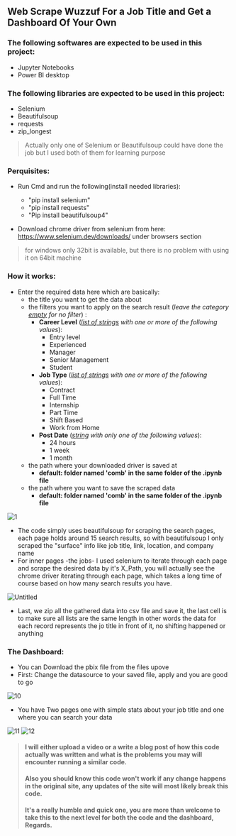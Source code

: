 ## Web Scrape Wuzzuf For a Job Title and Get a Dashboard Of Your Own

### The following softwares are expected to be used in this project:

- Jupyter Notebooks
- Power BI desktop

### The following libraries are expected to be used in this project:

- Selenium 
- Beautifulsoup
- requests
- zip_longest

> Actually only one of Selenium or Beautifulsoup could have done the job but I used both of them for learning purpose

### Perquisites:

- Run Cmd and run the following(install needed libraries):
  - "pip install selenium"
  - "pip install requests"
  - "Pip install beautifulsoup4"

- Download chrome driver from selenium from here: https://www.selenium.dev/downloads/  under browsers section
> for windows only 32bit is available, but there is no problem with using it on 64bit machine

### How it works:
- Enter the required data here which are basically:
  - the title you want to get the data about
  - the filters you want to apply on the search result (*leave the category [empty](a "[] for lists, '' for string") for no filter*) :
    - **Career Level** (*[list of strings](a "text between quotation marks, comma seperated ,and packed between square brackets i.e.['value 1','value 2']") with one or more of the following values*):
      - Entry level
      - Experienced
      - Manager
      - Senior Management
      - Student
    - **Job Type** (*[list of strings](a "text between quotation marks, comma seperated ,and packed between square brackets i.e.['value 1','value 2']") with one or more of the following values*):
      - Contract
      - Full Time
      - Internship
      - Part Time
      - Shift Based
      - Work from Home
    - **Post Date** (*[string](a "text bentween quotation marks") with only one of the following values*):
      - 24 hours
      - 1 week
      - 1 month
  - the path where your downloaded driver is saved at
    - **default: folder named 'comb' in the same folder of the .ipynb file**
  - the path where you want to save the scraped data 
    - **default: folder named 'comb' in the same folder of the .ipynb file**
  

![1](/comp/Screenshot%202021-07-27%20015616.jpg)

- The code simply uses beautifulsoup for scraping the search pages, each page holds around 15 search results, so with beautifulsoup I only scraped the "surface" info like job title, link, location, and company name
- For inner pages -the jobs- I used selenium to iterate through each page and scrape the desired data by it's X_Path, you will actually see the chrome driver iterating through each page, which takes a long time of course based on how many search results you have.

![Untitled](https://user-images.githubusercontent.com/77448625/126835823-5570c169-53da-4ffc-b6e1-03b8f3abfc9b.gif)


- Last, we zip all the gathered data into csv file and save it, the last cell is to make sure all lists are the same length in other words the data for each record represents the jo title in front of it, no shifting happened or anything

### The Dashboard:
- You can Download the pbix file from the files upove
- First: Change the datasource to your saved file, apply and you are good to go

![10](https://user-images.githubusercontent.com/77448625/126836386-a0598b80-4efb-4a1b-abd5-2f8c3fbae4fd.jpg)

- You have Two pages one with simple stats about your job title and one where you can search your data


![11](https://user-images.githubusercontent.com/77448625/126836376-a2ba191d-e476-4776-8d66-e8e1e54f9179.jpg)
![12](https://user-images.githubusercontent.com/77448625/126836382-10b5ef4a-5457-4053-8a85-1f00f87550b4.jpg)



> #### I will either upload a video or a write a blog post of how this code actually was written and what is the problems you may will encounter running a similar code.
> #### Also you should know this code won't work if any change happens in the original site, any updates of the site will most likely break this code.
> #### It's a really humble and quick one, you are more than welcome to take this to the next level for both the code and the dashboard, Regards.

